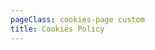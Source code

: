 ```yaml
---
pageClass: cookies-page custom
title: Cookies Policy
---
```


<template>
      <p><strong>Last updated: November 2020 </strong></p>
      <p>
        This Cookie Policy explains how GSMA (collectively “GSMA”, “we”, “us”,
        and “ours”) use cookies and similar technologies to recognise you when
        you visit our website. It explains what these technologies are and why
        we use them, as well as your rights to control our use of them.<br />
        This cookie policy applies to all GSMA’s websites and any GSMA product
        or service that links to this policy or incorporates it by reference,
        including
        <a href="https://www.gsma.com" target="_blank" rel="noopener noreferrer"
          >GSMA</a
        >,
        <a
          href="https://www.mwcbarcelona.com"
          target="_blank"
          rel="noopener noreferrer"
          >MWC Barcelona</a
        >,
        <a
          href="https://www.mwcshanghai.com"
          target="_blank"
          rel="noopener noreferrer"
          >MWC Shanghai</a
        >,
        <a
          href="https://www.mwcshanghai.cn"
          target="_blank"
          rel="noopener noreferrer"
          >MWC Shanghai (CN)</a
        >,
        <a
          href="https://www.mwclosangeles.com"
          target="_blank"
          rel="noopener noreferrer"
          >MWC Los Angeles</a
        >,
        <a
          href="https://www.mobileworldlive.com"
          target="_blank"
          rel="noopener noreferrer"
          >Mobile World Live</a
        >,
        <a
          href="https://www.gsmathrive.com"
          target="_blank"
          rel="noopener noreferrer"
          >GSMA Thrive</a
        >,
        <a
          href="https://www.mobile360series.com"
          target="_blank"
          rel="noopener noreferrer"
          >Mobile 360 Series</a
        >,
        <a
          href="https://www.mobileconnect.io"
          target="_blank"
          rel="noopener noreferrer"
          >Mobile Connect</a
        >,
        <a href="https://www.4yfn.com" target="_blank" rel="noopener noreferrer"
          >4YFN</a
        >,
        <a
          href="https://www.mwcyomo.com"
          target="_blank"
          rel="noopener noreferrer"
          >MWC Yomo</a
        >,
        <a
          href="https://www.gsmatraining.com"
          target="_blank"
          rel="noopener noreferrer"
          >GSMA Training</a
        >,
        <a
          href="https://www.sdgsinaction.com"
          target="_blank"
          rel="noopener noreferrer"
          >SDG’s in Action</a
        >
        (collectively, the “Website”).
      </p>
      <p>
        <strong>Updates to this Cookie Policy </strong><br />
        We may update this Cookie Policy from time to time in order to reflect,
        for example, changes to the cookies we use or for other operational,
        legal or regulatory reasons. Please therefore re-visit this Cookie
        Statement regularly to stay informed about our use of cookies and
        related technologies.<br />
        The date at the top of this Cookie Policy indicates when it was last
        updated
      </p>
      <p>
        <strong>What is a cookie? </strong><br />
        ‘Cookies’ are small text files that websites may place on your computer,
        mobile phone and other devices. Cookies are widely used by website
        owners in order to make their websites work, or to work more
        efficiently. Cookies are also used to remember what you have done on a
        website in order to improve your browsing experience, to help remember
        logins and any preferred settings, or to provide advertising while
        visiting a particular site.
      </p>
      <p>
        Cookies set by the website owner are called “first party cookies”.
        Cookies set by parties other than the website owner are called “third
        party cookies”. Third party Cookies enable third party features or
        functionality to be provided on or through the website (e.g., like
        advertising, interactive content and analytics). The parties that set
        these third-party cookies can recognise your computer both when it
        visits the website in question and also when it visits certain other
        websites.
      </p>
      <p>
        <strong>What is a Web Beacon?</strong><br />
        Web beacons (sometimes called “tracking pixels” or “clear gifs”) are
        images embedded in a web page. Website owners may use web beacons to
        better understand what customers are interested in and to improve
        communication with customers.
      </p>
      <p>
        <strong>How do we use Cookies or other similar technologies?</strong>
      </p>
      <p>
        We use cookies to deliver a smooth experience when you use our Website
        and to help us understand how visitors use our Websites, so we can
        provide you with relevant content and continually improve the service we
        provide you.
      </p>
      <p>We use different types of cookies for different functions.</p>
      <p>
        A list of all the cookies we use, along with our advert network and
        technology partners can be found in
        <a href="/our-cookie-list">our cookie list</a>.
      </p>
      <p><strong>Do I have a choice over the use of cookies? </strong></p>
      <p>Yes. There are several options available.</p>
      <p>
        It’s important to remember, however, that without cookies our website
        may not function as you expect it to and this could lead to a poor
        experience on our site for you.
      </p>
      <p>
        That said, it’s important you adjust your settings to what you feel
        comfortable with. Strictly Necessary Cookies cannot be switch off. You
        can set your browser either to reject all other cookies, to only allow
        ‘trusted’ sites to set them, or to accept only those cookies from those
        websites which you are using at that moment.
      </p>
      <p>
        All of the ‘popular’ browsers allow you to change your cookie settings.
        These settings are usually found in the ‘options’ or ‘preferences’ menu
        of your browser. To help you better understand these settings, the
        following links may be helpful to you, otherwise you should use the
        ‘Help’ option in your browser for more details.
      </p>
      <p>
        <strong
          >Some of the functionality of our website will be lost if you delete
          all cookies.&nbsp;</strong
        >
      </p>
      <p><strong>Chrome</strong></p>
      <ul>
        <li style="list-style-type: none;">
          <ul>
            <li style="list-style-type: none;">
              <ol>
                <li>
                  Click the&nbsp;<strong
                    >Customise and control Google Chrome</strong
                  >&nbsp;menu button in the upper right-hand corner of the
                  browser bar. (3 stacked dots)
                </li>
                <li>Click “Settings.”</li>
                <li>
                  Scroll down to the&nbsp;<strong>Privacy and security</strong
                  >&nbsp;section.
                </li>
                <li>Click “Cookies and site data”.</li>
                <li>
                  In the&nbsp;<strong>Privacy and security</strong
                  >&nbsp;section, click&nbsp;<strong>Content Settings</strong>.
                </li>
                <li>
                  Click the slider to “Allow sites to save and read cookie data
                  (recommended).”
                </li>
              </ol>
            </li>
          </ul>
        </li>
      </ul>
      <p>
        For additional help with Chrome, click “Help” in your&nbsp;browser menu
        or&nbsp;<a
          href="https://support.google.com/chrome/"
          target="_blank"
          rel="noreferrer noopener"
          >see Google’s support</a
        >.
      </p>
      <p><strong>Edge</strong></p>
      <ul>
        <li style="list-style-type: none;">
          <ul>
            <li style="list-style-type: none;">
              <ol>
                <li>
                  Click the&nbsp;<strong>Settings and more</strong>&nbsp;button
                  in the upper right-hand corner of the browser bar.
                </li>
                <li>Click&nbsp;<strong>Settings</strong>.</li>
                <li>Click&nbsp;<strong>Privacy &amp; security</strong>.</li>
                <li>In the Cookies section, click “Don’t block cookies”.</li>
              </ol>
            </li>
          </ul>
        </li>
      </ul>
      <p>
        For additional help with Edge, click Help &amp; Support &gt;
        Help&nbsp;in your browser menu or&nbsp;<a
          href="https://support.microsoft.com/en-us/topic/delete-and-manage-cookies-168dab11-0753-043d-7c16-ede5947fc64d"
          target="_blank"
          rel="noreferrer noopener"
          >see Microsoft’s Support</a
        >.
      </p>
      <p><strong>Internet Explorer 11</strong></p>
      <ul>
        <li style="list-style-type: none;">
          <ul>
            <li style="list-style-type: none;">
              <ol>
                <li>
                  Click&nbsp;<strong>Tools&nbsp;</strong>or the gear
                  icon&nbsp;in the upper right-hand corner of&nbsp;the top of
                  the browser bar.
                </li>
                <li>Select&nbsp;<strong>Internet Options</strong>.</li>
                <li>
                  Click the&nbsp;<strong>Privacy</strong>&nbsp;tab and
                  then&nbsp;the&nbsp;<strong>Advanced</strong>&nbsp;button on
                  that tab.
                </li>
                <li>Set the First and Third party cookies to “Accept.”</li>
                <li>Check “Always allow session cookies.”</li>
                <li>Click&nbsp;<strong>OK</strong>.</li>
                <li>Exit Internet Explorer and restart your browser.</li>
              </ol>
            </li>
          </ul>
        </li>
      </ul>
      <p>
        For additional help with Internet Explorer,
        <a
          href="https://support.microsoft.com/en-us/topic/delete-and-manage-cookies-168dab11-0753-043d-7c16-ede5947fc64d"
          target="_blank"
          rel="noreferrer noopener"
          >see Microsoft’s Support</a
        >.
      </p>
      <p><strong>Firefox</strong></p>
      <ul>
        <li style="list-style-type: none;">
          <ul>
            <li style="list-style-type: none;">
              <ol>
                <li>Click the&nbsp;<strong>Open menu</strong>&nbsp;button</li>
                <li>
                  &nbsp;in the upper right-hand corner of the browser bar.
                </li>
                <li>Click&nbsp;<strong>Options</strong>.</li>
                <li>Click&nbsp;<strong>Privacy &amp; Security</strong>.</li>
                <li>
                  In the “Enhanced Tracking Protection” section,
                  select&nbsp;<strong>Standard</strong>.
                </li>
              </ol>
            </li>
          </ul>
        </li>
      </ul>
      <p>
        For additional help with Firefox, click “Help” in your browser menu
        or&nbsp;<a
          href="https://support.mozilla.org/en-US/questions/1308735"
          target="_blank"
          rel="noreferrer noopener"
          >see Mozilla’s Support</a
        >.
      </p>
      <p><strong>Safari</strong></p>
      <ul>
        <li style="list-style-type: none;">
          <ul>
            <li style="list-style-type: none;">
              <ol>
                <li>
                  Click&nbsp;<strong>Safari&nbsp;</strong>&gt;&nbsp;<strong>Preferences</strong>.
                </li>
                <li>Click on the&nbsp;<strong>Privacy&nbsp;</strong>tab.</li>
                <li>
                  In the “Cookies and website data” section, make sure that
                  “Block all cookies” is unchecked.
                </li>
                <li>Close the Preferences window.</li>
              </ol>
            </li>
          </ul>
        </li>
      </ul>
      <p>
        For additional help with Safari, click “Help” in your browser menu
        or&nbsp;<a
          href="https://support.apple.com/en-gb/guide/safari/sfri11471/mac"
          target="_blank"
          rel="noreferrer noopener"
          >see Apple’s Support</a
        >.
      </p>
      <p>
        We recommend visiting
        <a
          href="http://www.aboutcookies.org/Default.aspx?page=2"
          target="_blank"
          rel="noopener noreferrer"
          >www.aboutcookies.org</a
        >. for more information about cookies and how to manage them.
      </p>
      <p>
        In addition, most advertising networks offer you a way to opt out of
        targeted advertising. If you would like to find out more information,
        please visit
        <a
          href="https://www.youronlinechoices.com"
          target="_blank"
          rel="noopener noreferrer"
          >https://www.youronlinechoices.com</a
        >
        or
        <a
          href="https://www.aboutads.info/choices/"
          target="_blank"
          rel="noopener noreferrer"
          >https://www.aboutads.info/choices/</a
        >.
      </p>
      <p><strong>Where can I get further information?</strong></p>
      <p>
        If you have any questions about our use of cookies or other
        technologies, please email us at
        <a href="mailto:info@gsma.com" target="_blank" rel="noopener noreferrer"
          >contact us</a
        >.
      </p>
      <p><strong>Do we serve targeted advertising?</strong></p>
      <p>
        Third parties may serve cookies on your computer or mobile device to
        serve advertising through our Websites. These companies may use
        information about your visits to this and other websites in order to
        provide relevant advertisements about goods and services that you may be
        interested in. They may also employ technology that is used to measure
        the effectiveness of advertisements. This can be accomplished by them
        using cookies or web beacons to collect information about your visits to
        this and other sites in order to provide relevant advertisements about
        goods and services of potential interest to you. The information
        collected through this process does not enable us or them to identify
        your name, contact details or other personally identifying details
        unless you choose to provide these.
      </p>
      <p><strong>Our Main Technology Partners</strong></p>
      <p>
        We work with, and use the following companies to maintain and improve
        our website. We ensure that any company that works with us and collects
        data, satisfies data protection requirements. If you have any questions
        at all, please feel free to
        <a href="mailto:info@gsma.com">contact us</a> and we’ll be happy to
        help.
      </p>
      <p>
        <strong>Google</strong><br />
        We use performance type cookies such as
        <a
          href="http://www.google.com/analytics/"
          target="_blank"
          rel="noopener noreferrer"
          >Google Analytics</a
        >
        to better understand how visitors use our site, for example, which pages
        are viewed, how long customers spend visiting a particular page and how
        often they return to visit our site. This information assists our
        marketing and sales teams to understand which of our pages are
        performing well and which pages require improvement. Across our sites we
        may also use
        <a
          href="http://www.google.co.uk/adwords/start/"
          target="_blank"
          rel="noopener noreferrer"
          >Google Adwords</a
        >,
        <a
          href="https://www.thinkwithgoogle.com/products/dynamic-remarketing.html"
          target="_blank"
          rel="noopener noreferrer"
          >Dynamic Remarketing</a
        >
        and
        <a
          href="http://www.google.com/analytics/ce/nrs/tag-manager/"
          target="_blank"
          rel="noopener noreferrer"
          >Google Tag Manager</a
        >.
      </p>
      <p>
        <strong>Clicky</strong><br />
        Clicky is used for collecting anonymous website usage statistics. The
        information that is collected includes internet protocol (IP) addresses,
        type of browser, Internet Service Provider (ISP), date/time stamp,
        referring/entry/visited/exit pages, to analyse trends, administer the
        site, and track user’s movement around the site. Clicky sets the
        “_jsuid” cookie, which allows Clicky to create a usage profile. More
        information can be found in the Clicky
        <a
          href="https://clicky.com/terms"
          target="_blank"
          rel="noopener noreferrer"
          >Privacy terms</a
        >.
      </p>
      <p>
        <strong>Twitter</strong><br />
        We use the Twitter ‘Pixel’ for remarketing to website visitors. This
        helps us provide a richer experience to users and provides us with data
        to help improve our websites and advertising campaigns.
      </p>
      <p>
        GSMA uses a
        <a href="http://twitter.com" target="_blank" rel="noopener noreferrer"
          >Twitter</a
        >
        ‘badge’ and ‘button’ as a quick way for users to post information,
        articles or stories from our sites to their Twitter account. Using this
        function requires the user to enter their twitter account details, but
        neither this, or any other personal information is collected by GSMA in
        this process.
      </p>
      <p>
        <strong>WordPress</strong><br />
        <a href="http://wordpress.org" target="_blank" rel="noopener noreferrer"
          >WordPress</a
        >
        provide the platform for the content of certain GSMA websites. WordPress
        uses cookies, or tiny pieces of information stored on your computer, to
        verify who you are. There are cookies for logged in users and for
        commenters.
      </p>
      <p>
        <strong>AddThis</strong><br />
        GSMA uses
        <a
          href="http://www.addthis.com/"
          target="_blank"
          rel="noopener noreferrer"
          >AddThis</a
        >
        to help us spread our content across the web by making it easy for
        visitors to bookmark and share content to their favourite social
        destinations. For more information please see their
        <a
          href="http://www.addthis.com/privacy"
          target="_blank"
          rel="noopener noreferrer"
          >Privacy Policy</a
        >.
      </p>
      <p>
        <strong>Disqus</strong><br />
        Discus provides discussion forum software enabling us to plug powerful
        functionality into our sites and engage in conversations with viewers.
      </p>
      <p>
        <strong>LinkedIn</strong><br />
        We use the LinkedIn ‘Insight Tag’ for remarketing to website visitors.
        This helps us provide a richer experience to users and provides us with
        data to help improve our websites and advertising campaigns.
      </p>
      <p>
        GSMA also uses a LinkedIn ‘badge’ and/or ‘button’ as a quick way for
        users to post information, articles or stories from our sites to their
        LinkedIn account. Using this function requires the user to enter their
        LinkedIn account details, but neither this nor any other personal
        information is collected by GSMA in this process.
      </p>
      <p>
        <strong>Salesforce</strong><br />
        We use Salesforce to manage our email campaigns as well our CRM systems.
        Additionally we use Salesforce DMP as our data management platform. It
        is used to help us better understand our audience and to serve more
        relevant advertising based on your browsing activity.
      </p>
      <p>
        <strong>Facebook Connect and Social Plugins</strong><br />
        We use the Facebook ‘Pixel’ for remarketing to website visitors on
        Facebook and Instagram. This helps us provide a richer experience to
        users and provides us with data to help improve our websites and
        advertising campaigns.
      </p>
      <p>
        Facebook social plugins are things like the Like button, the Share
        button, comments and other tools that let you share your experience off
        of Facebook with your friends and others on Facebook.
      </p>
      <p>Social plugins include:</p>
      <ul>
        <li style="list-style-type: none;">
          <ul>
            <li>
              <strong>Like button:&nbsp;</strong>Click Like to share and connect
              with things from other websites that you find interesting
            </li>
            <li>
              <strong>Share button:&nbsp;</strong>Click Share to write something
              about a link and then post it to your Timeline
            </li>
            <li>
              <strong>Embedded posts:&nbsp;</strong>Add any public post from
              Facebook to your blog or website
            </li>
            <li>
              <strong>Comments box:&nbsp;</strong>Publicly comment on another
              website using your Facebook account
            </li>
          </ul>
        </li>
      </ul>
      <p></p>
              <button id="ot-sdk-btn" class="ot-sdk-show-settings">Cookie Settings</button>
    </section>

    <Footer />
  </div>
</template>

<style>
#ot-sdk-cookie-policy {
  margin: 10px;
}
</style>
